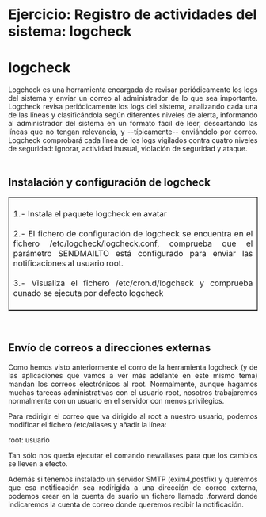 # Ejercicio: Registro de actividades del sistema: logcheck
<div style="text-align: justify;">
  <h1> logcheck</h1>Logcheck es una herramienta encargada de revisar periódicamente los logs del sistema y enviar un correo al administrador de lo que sea importante. Logcheck revisa periódicamente los logs del sistema, analizando cada una de las líneas y clasificándola según diferentes niveles de alerta, informando al administrador del sistema en un formato fácil de leer, descartando las líneas que no tengan relevancia, y --típicamente-- enviándolo por correo. Logcheck comprobará cada línea de los logs vigilados contra cuatro niveles de seguridad: Ignorar, actividad inusual, violación de seguridad y ataque. <br /><br />
  <h2>Instalación y configuración de logcheck</h2>
  <table border="1" width="100%"><tbody>
    <tr>
      <td width="100%" valign="top"><br />
        <div style="text-align: justify;">1.- Instala el paquete logcheck en avatar<br /><br />2.- El fichero de configuración de logcheck se encuentra en el fichero /etc/logcheck/logcheck.conf, comprueba que el parámetro SENDMAILTO está configurado para enviar las notificaciones al usuario root.<br /><br />3.- Visualiza el fichero /etc/cron.d/logcheck y comprueba cunado se ejecuta por defecto logcheck<br /><br /></div>
      </td>
    </tr></tbody>
  </table><br />
  <h2>Envío de correos a direcciones externas</h2>
  <p>Como hemos visto anteriormente el corro de la herramienta logcheck (y de las aplicaciones que vamos a ver más adelante en este mismo tema) mandan los correos electrónicos al root. Normalmente, aunque hagamos muchas tareeas administrativas con el usuario root, nosotros trabajaremos normalmente con un usuario en el servidor con menos privilegios.</p>
  <p>Para redirigir el correo que va dirigido al root a nuestro usuario, podemos modificar el fichero /etc/aliases y añadir la línea:</p>
  <p>root: usuario</p>
  <p>Tan sólo nos queda ejecutar el comando newaliases para que los cambios se lleven a efecto.<br /></p>
  <p>Además si tenemos instalado un servidor SMTP (exim4,postfix) y queremos que esa notificación sea redirigida a una dirección de correo externa, podemos crear en la cuenta de suario un fichero llamado .forward donde indicaremos la cuenta de correo donde queremos recibir la notificación.<br /></p>
  <p><br /></p><br /></div>
